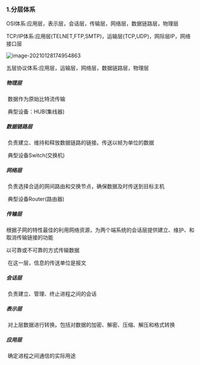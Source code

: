 ### 1.分层体系

OSI体系:应用层，表示层，会话层，传输层，网络层，数据链路层，物理层

TCP/IP体系:应用层(TELNET,FTP,SMTP)，运输层(TCP,UDP)，网际层IP，网络接口层

![image-20210128174954863](D:\work\mynote\1-java\10.计算机网络\1.TCP-IP.assets\image-20210128174954863.png)

五层协议体系:应用层，运输层，网络层，数据链路层，物理层



##### 物理层

​	数据作为原始比特流传输

​	典型设备：HUB(集线器)

##### 数据链路层

​	负责建立、维持和释放数据链路的链接。传送以帧为单位的数据

​    典型设备Switch(交换机)

##### 网络层

​	负责选择合适的网间路由和交换节点，确保数据及时传送到目标主机

​	典型设备Router(路由器)

##### 传输层

​	根据子网的特性最佳的利用网络资源，为两个端系统的会话层提供建立、维护、和取消传输链接的功能

以可靠或不可靠的方式传输数据

​	在这一层，信息的传送单位是报文

##### 会话层

​	负责建立、管理、终止进程之间的会话

##### 表示层

​	对上层数据进行转换。包括对数据的加密、解密、压缩、解压和格式转换

##### 应用层

​	确定进程之间通信的实际用途

 

